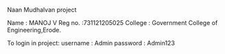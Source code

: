 Naan Mudhalvan project

Name : MANOJ V Reg no. :731121205025 College : Government College of Engineering,Erode.

To login in project: username : Admin password : Admin123
